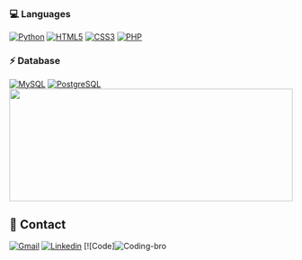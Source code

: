 ### 💻 Languages
  [![Python](https://img.shields.io/badge/Python-3776AB?style=for-the-badge&logo=python&logoColor=white)](https://github.com/nathan-mascarenhas)
  [![HTML5](https://img.shields.io/badge/HTML5-E34F26?style=for-the-badge&logo=html5&logoColor=white)](https://github.com/nathan-mascarenhas) 
  [![CSS3](https://img.shields.io/badge/CSS3-1572B6?style=for-the-badge&logo=css3&logoColor=white)](https://github.com/nathan-mascarenhas) 
  [![PHP](https://img.shields.io/badge/PHP-777BB4?style=for-the-badge&logo=php&logoColor=white)](https://github.com/nathan-mascarenhas) 
### ⚡ Database
  [![MySQL](https://img.shields.io/badge/MySQL-00000F?style=for-the-badge&logo=mysql&logoColor=white)](https://github.com/nathan-mascarenhas) 
  [![PostgreSQL](https://img.shields.io/badge/PostgreSQL-316192?style=for-the-badge&logo=postgresql&logoColor=white)](https://github.com/nathan-mascarenhas)   
<a><img width="100%" height="200" src="https://github-readme-stats.vercel.app/api?username=nathan-mascarenhas&show_icons=true&theme=gotham"></a>
## 📱 Contact
[![Gmail](https://img.shields.io/badge/Gmail-D14836?style=for-the-badge&logo=gmail&logoColor=white&link=mailto:SEU-EMAIL)](mailto:nathan-mascarenhas@gmail.com)
[![Linkedin](https://img.shields.io/badge/LinkedIn-0077B5?style=for-the-badge&logo=linkedin&logoColor=white&link)](https://www.linkedin.com/in/nathan-mascarenhas-a181531a5/)
[![Code]![Coding-bro](https://user-images.githubusercontent.com/75588037/123878012-ae31ba80-d914-11eb-979a-42d0061d6e27.png)
